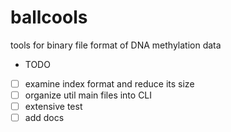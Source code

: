 # ballcools
tools for binary file format of DNA methylation data

* TODO
- [ ] examine index format and reduce its size
- [ ] organize util main files into CLI
- [ ] extensive test
- [ ] add docs
